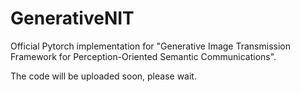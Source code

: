# GenerativeNIT
Official Pytorch implementation for "Generative Image Transmission Framework for Perception-Oriented Semantic Communications".

The code will be uploaded soon, please wait.
